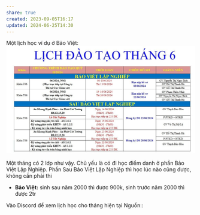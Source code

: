 ```yaml
---
share: true
created: 2023-09-05T16:17
updated: 2024-06-25T14:30
---
```

Một lịch học ví dụ ở Bảo Việt:
![Pasted image 20240619195617.png](../../../docs/assets/attachments/Pasted%20image%2020240619195617.png)

Một tháng có 2 lớp như vậy. Chủ yếu là có đi học điểm danh ở phần Bảo Việt Lập Nghiệp. Phần Sau Bảo Việt Lập Nghiệp thì học lúc nào cũng được, không cần phải thi

- **Bảo Việt:** sinh sau năm 2000 thì được 900k, sinh trước năm 2000 thì được 2tr

Vào Discord để xem lịch học cho tháng hiện tại 
Nguồn:: 